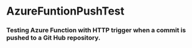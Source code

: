 # AzureFuntionPushTest

### Testing Azure Function with HTTP trigger when a commit is pushed to a Git Hub repository.
